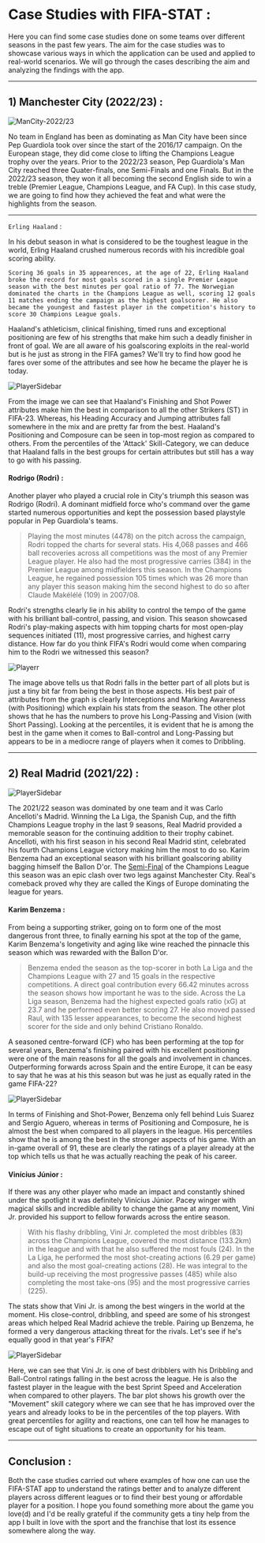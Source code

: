 # Case Studies with FIFA-STAT :

Here you can find some case studies done on some teams over different seasons in the past few years. The aim for the case studies was to showcase various ways in which the application can be used and applied to real-world scenarios. We will go through the cases describing the aim and analyzing the findings with the app.

---

## 1) Manchester City (2022/23) :

![ManCity-2022/23](./assets/images/case-studies/final-images/man_city.png)

No team in England has been as dominating as Man City have been since Pep Guardiola took over since the start of the 2016/17 campaign. On the European stage, they did come close to lifting the Champions League trophy over the years. Prior to the 2022/23 season, Pep Guardiola's Man City reached three Quater-finals, one Semi-Finals and one Finals. But in the 2022/23 season, they won it all becoming the second English side to win a treble (Premier League, Champions League, and FA Cup). In this case study, we are going to find how they achieved the feat and what were the highlights from the season.

---

`Erling Haaland` :

In his debut season in what is considered to be the toughest league in the world, Erling Haaland crushed numerous records with his incredible goal scoring ability.

```Scoring 36 goals in 35 appearences, at the age of 22, Erling Haaland broke the record for most goals scored in a single Premier League season with the best minutes per goal ratio of 77. The Norwegian dominated the charts in the Champions League as well, scoring 12 goals 11 matches ending the campaign as the highest goalscorer. He also became the youngest and fastest player in the competition's history to score 30 Champions League goals.```

Haaland's athleticism, clinical finishing, timed runs and exceptional positioning are few of his strengths that make him such a deadly finisher in front of goal. We are all aware of his goalscoring exploits in the real-world but is he just as strong in the FIFA games? We'll try to find how good he fares over some of the attributes and see how he became the player he is today.

![PlayerSidebar](./assets/images/case-studies/final-images/HAALAND.png)

From the image we can see that Haaland's Finishing and Shot Power attributes make him the best in comparison to all the other Strikers (ST) in FIFA-23. Whereas, his Heading Accuracy and Jumping attributes fall somewhere in the mix and are pretty far from the best. Haaland's Positioning and Composure can be seen in top-most region as compared to others. From the percentiles of the 'Attack' Skill-Category, we can deduce that Haaland falls in the best groups for certain attributes but still has a way to go with his passing.

#### Rodrigo (Rodri) :

Another player who played a crucial role in City's triumph this season was Rodrigo (Rodri). A dominant midfield force who's command over the game started numerous opportunities and kept the possession based playstyle popular in Pep Guardiola's teams.

> Playing the most minutes (4478) on the pitch across the campaign, Rodri topped the charts for several stats. His 4,068 passes and 466 ball recoveries across all competitions was the most of any Premier League player. He also had the most progressive carries (384) in the Premier League among midfielders this season. In the Champions League, he regained possession 105 times which was 26 more than any player this season making him the second highest to do so after Claude Makélélé (109) in 2007/08. 

Rodri's strengths clearly lie in his ability to control the tempo of the game with his brilliant ball-control, passing, and vision. This season showcased Rodri's play-making aspects with him topping charts for most open-play sequences initiated (11), most progressive carries, and highest carry distance. How far do you think FIFA's Rodri would come when comparing him to the Rodri we witnessed this season?

![Playerr](/assets/images/case-studies/final-images/rodri.jpg)

The image above tells us that Rodri falls in the better part of all plots but is just a tiny bit far from being the best in those aspects. His best pair of attributes from the graph is clearly Interceptions and Marking Awareness (with Positioning) which explain his stats from the season. The other plot shows that he has the numbers to prove his Long-Passing and Vision (with Short Passing). Looking at the percentiles, it is evident that he is among the best in the game when it comes to Ball-control and Long-Passing but appears to be in a mediocre range of players when it comes to Dribbling.

---

## 2) Real Madrid (2021/22) :

![PlayerSidebar](./assets/images/case-studies/final-images/real_madrid.png)

The 2021/22 season was dominated by one team and it was Carlo Ancelloti's Madrid. Winning the La Liga, the Spanish Cup, and the fifth Champions League trophy in the last 9 seasons, Real Madrid provided a memorable season for the continuing addition to their trophy cabinet. Ancelloti, with his first season in his second Real Madrid stint, celebrated his fourth Champions League victory making him the most to do so. Karim Benzema had an exceptional season with his brilliant goalscoring ability bagging himself the Ballon D'or. The [Semi-Final](https://www.youtube.com/watch?v=U8YOR4_IeTI) of the Champions League this season was an epic clash over two legs against Manchester City. Real's comeback proved why they are called the Kings of Europe dominating the league for years. 

#### Karim Benzema :

From being a supporting striker, going on to form one of the most dangerous front three, to finally earning his spot at the top of the game, Karim Benzema's longetivity and aging like wine reached the pinnacle this season which was rewarded with the Ballon D'or.

> Benzema ended the season as the top-scorer in both La Liga and the Champions League with 27 and 15 goals in the respective competitions. A direct goal contribution every 66.42 minutes across the season shows how important he was to the side. Across the La Liga season, Benzema had the highest expected goals ratio (xG) at 23.7 and he performed even better scoring 27. He also moved passed Raul, with 135 lesser appearances, to become the second highest scorer for the side and only behind Cristiano Ronaldo.

A seasoned centre-forward (CF) who has been performing at the top for several years, Benzema's finishing paired with his excellent positioning were one of the main reasons for all the goals and involvement in chances. Outperforming forwards across Spain and the entire Europe, it can be easy to say that he was at his this season but was he just as equally rated in the game FIFA-22?


![PlayerSidebar](./assets/images/case-studies/final-images/BENZEMA.png)

In terms of Finishing and Shot-Power, Benzema only fell behind Luis Suarez and Sergio Aguero, whereas in terms of Positioning and Composure, he is almost the best when compared to all players in the league. His percentiles show that he is among the best in the stronger aspects of his game. With an in-game overall of 91, these are clearly the ratings of a player already at the top which tells us that he was actually reaching the peak of his career.

#### Vinícius Júnior :

If there was any other player who made an impact and constantly shined under the spotlight it was definitely Vinícius Júnior. Pacey winger with magical skills and incredible ability to change the game at any moment, Vini Jr. provided his support to fellow forwards across the entire season.

> With his flashy dribbling, Vini Jr. completed the most dribbles (83) across the Champions League, covered the most distance (133.2km) in the league and with that he also suffered the most fouls (24). In the La Liga, he performed the most shot-creating actions (6.29 per game) and also the most goal-creating actions (28). He was integral to the build-up receiving the most progressive passes (485) while also completing the most take-ons (95) and the most progressive carries (225).

The stats show that Vini Jr. is among the best wingers in the world at the moment. His close-control, dribbling, and speed are some of his strongest areas which helped Real Madrid achieve the treble. Pairing up Benzema, he formed a very dangerous attacking threat for the rivals. Let's see if he's equally good in that year's FIFA?

![PlayerSidebar](./assets/images/case-studies/final-images/VINIJR.png)

Here, we can see that Vini Jr. is one of best dribblers with his Dribbling and Ball-Control ratings falling in the best across the league. He is also the fastest player in the league with the best Sprint Speed and Acceleration when compared to other players. The bar plot shows his growth over the "Movement" skill category where we can see that he has improved over the years and already looks to be in the percentiles of the top players. With great percentiles for agility and reactions, one can tell how he manages to escape out of tight situations to create an opportunity for his team.

---

## Conclusion :

Both the case studies carried out where examples of how one can use the FIFA-STAT app to understand the ratings better and to analyze different players across different leagues or to find their best young or affordable player for a position. I hope you found something more about the game you love(d) and I'd be really grateful if the community gets a tiny help from the app I built in love with the sport and the franchise that lost its essence somewhere along the way.
